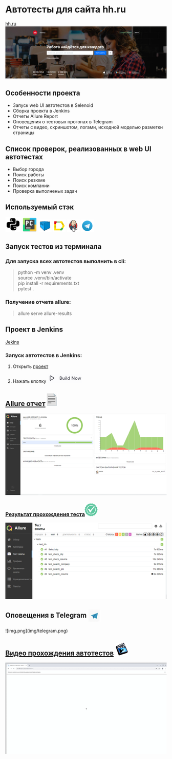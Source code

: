 # Автотесты для сайта hh.ru

[hh.ru](https://hh.ru/)
![img_1.png](img/hh.png)

## Особенности проекта

- Запуск web UI автотестов в Selenoid
- Сборка проекта в Jenkins
- Отчеты Allure Report
- Оповещения о тестовых прогонах в Telegram
- Отчеты с видео, скриншотом, логами, исходной моделью разметки страницы


## Список проверок, реализованных в web UI автотестах
- Выбор города
- Поиск работы
- Поиск резюме
- Поиск компании
- Проверка выполненых задач
## Используемый стэк

![img_2.png](img/img_2.png)
![img_1.png](img/img_1.png)
![img.png](img/img.png)
![img_2.png](img/img_22.png)
![img_3.png](img/img_353.png)
![img_1.png](img/img_111.png)

## Запуск тестов из терминала
### Для запуска всех автотестов выполнить в cli:
> python -m venv .venv  
> source .venv/bin/activate   
> pip install -r requirements.txt   
> pytest .

### Получение отчета allure:
> allure serve allure-results
> 
> 
## Проект в Jenkins
[Jekins](https://jenkins.autotests.cloud/job/hw_14_python_/)


### Запуск автотестов в Jenkins:
1. Открыть [проект](https://jenkins.autotests.cloud/job/hw_14_python_/)


2. Нажать кпопку ![img_1.png](img/bn.png)


## [Allure отчет](https://jenkins.autotests.cloud/job/hw_14_python_/13/allure/)![img_5.png](img/img_5.png)

![img.png](img/allure.png)


### [Результат прохождения теста](https://jenkins.autotests.cloud/job/hw_14_python_/13/allure/#suites)![img_4.png](img/img_4.png)
![img.png](img/allure2.png)

<h2 id="telegram-notification">Оповещения в Telegram <img width="40" align="center" src="img/tt.png" alt="exapmle"></h2>
![img.png](img/telegram.png)

## [Видео прохождения автотестов](https://selenoid.autotests.cloud/video/93ce3d0fe17922d2d1efc4071cda460d.mp4) ![img_3.png](img/img_3.png)
<img title="Selenoid" src="img/sc.gif"/>



 